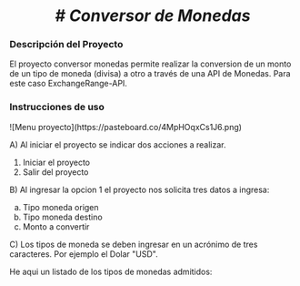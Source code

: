 <h1 align="center"><em> # Conversor de Monedas </em></h1>

<h3>Descripción del Proyecto</h3>
<p>El proyecto conversor monedas permite realizar la conversion de un monto de un tipo de moneda (divisa) a otro a través de una API de Monedas. Para este caso ExchangeRange-API.</p>

<h3>Instrucciones de uso</h3>
![Menu proyecto](https://pasteboard.co/4MpHOqxCs1J6.png)

A) Al iniciar el proyecto se indicar dos acciones a realizar.
<ol>
  <li>Iniciar el proyecto</li>
  <li>Salir del proyecto</li>
</ol>

B) Al ingresar la opcion 1 el proyecto nos solicita tres datos a ingresa:
<ol type="a">
  <li>Tipo moneda origen</li>
  <li>Tipo moneda destino</li>
  <li>Monto a convertir</li>
</ol>

C) Los tipos de moneda se deben ingresar en un acrónimo de tres caracteres. Por ejemplo el Dolar "USD".
<p>He aqui un listado de los tipos de monedas admitidos:</p>
